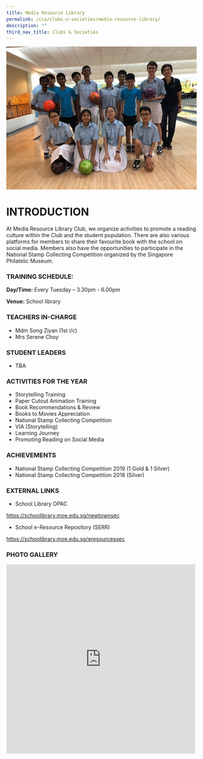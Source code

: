 ```yaml
---
title: Media Resource Library
permalink: /cca/clubs-n-societies/media-resource-library/
description: ""
third_nav_title: Clubs & Societies
---
```

![](/images/profile%20picture%201.jpg)
# INTRODUCTION

At Media Resource Library Club, we organize activities to promote a reading culture within the Club and the student population. There are also various platforms for members to share their favourite book with the school on social media. Members also have the opportunities to participate in the National Stamp Collecting Competition organized by the Singapore Philatelic Museum.

### TRAINING SCHEDULE:

**Day/Time:** Every Tuesday – 3.30pm - 6.00pm

**Venue:** School library

### TEACHERS IN-CHARGE
*   Mdm Song Ziyan&nbsp;(1st i/c)  
*   Mrs Serene Choy


### STUDENT LEADERS

* TBA

### ACTIVITIES FOR THE YEAR

* Storytelling Training
* Paper Cutout Animation Training
* Book Recommendations &amp; Review
* Books to Movies Appreciation
* National Stamp Collecting Competition
* VIA (Storytelling)
* Learning Journey
* Promoting Reading on Social Media

### ACHIEVEMENTS

* National Stamp Collecting Competition 2019 (1 Gold &amp; 1 Silver)
* National Stamp Collecting Competition 2018 (Silver)

### EXTERNAL LINKS

* School Library OPAC

https://schoolibrary.moe.edu.sg/newtownsec

* School e-Resource Repository (SERR)


https://schoolibrary.moe.edu.sg/eresourcessec

### PHOTO GALLERY

<iframe allowfullscreen="true" height="500" width="500" frameborder="0" src="https://docs.google.com/presentation/d/e/2PACX-1vSDLhzYNdk71H-cqXCapJq21XNm3wrN7yGBdQIKLPKqNB2kwn2UxwN5hsABRwprQrZS-CNSxBCe0pcY/embed?start=true&amp;loop=true&amp;delayms=3000"></iframe>
